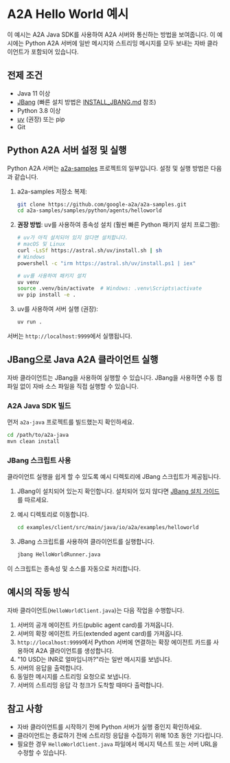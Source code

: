 # A2A Hello World 예시

이 예시는 A2A Java SDK를 사용하여 A2A 서버와 통신하는 방법을 보여줍니다. 이 예시에는 Python A2A 서버에 일반 메시지와 스트리밍 메시지를 모두 보내는 자바 클라이언트가 포함되어 있습니다.

## 전제 조건

- Java 11 이상
- [JBang](https://www.jbang.dev/documentation/guide/latest/installation.html) (빠른 설치 방법은 [INSTALL\_JBANG.md](https://www.google.com/search?q=INSTALL_JBANG.md) 참조)
- Python 3.8 이상
- [uv](https://github.com/astral-sh/uv) (권장) 또는 pip
- Git

## Python A2A 서버 설정 및 실행

Python A2A 서버는 [a2a-samples](https://github.com/google-a2a/a2a-samples) 프로젝트의 일부입니다. 설정 및 실행 방법은 다음과 같습니다.

1.  a2a-samples 저장소 복제:

    ```bash
    git clone https://github.com/google-a2a/a2a-samples.git
    cd a2a-samples/samples/python/agents/helloworld
    ```

2.  **권장 방법**: uv를 사용하여 종속성 설치 (훨씬 빠른 Python 패키지 설치 프로그램):

    ```bash
    # uv가 아직 설치되어 있지 않다면 설치합니다.
    # macOS 및 Linux
    curl -LsSf https://astral.sh/uv/install.sh | sh
    # Windows
    powershell -c "irm https://astral.sh/uv/install.ps1 | iex"

    # uv를 사용하여 패키지 설치
    uv venv
    source .venv/bin/activate  # Windows: .venv\Scripts\activate
    uv pip install -e .
    ```

3.  uv를 사용하여 서버 실행 (권장):

    ```bash
    uv run .
    ```

서버는 `http://localhost:9999`에서 실행됩니다.

## JBang으로 Java A2A 클라이언트 실행

자바 클라이언트는 JBang을 사용하여 실행할 수 있습니다. JBang을 사용하면 수동 컴파일 없이 자바 소스 파일을 직접 실행할 수 있습니다.

### A2A Java SDK 빌드

먼저 `a2a-java` 프로젝트를 빌드했는지 확인하세요.

```bash
cd /path/to/a2a-java
mvn clean install
```

### JBang 스크립트 사용

클라이언트 실행을 쉽게 할 수 있도록 예시 디렉토리에 JBang 스크립트가 제공됩니다.

1.  JBang이 설치되어 있는지 확인합니다. 설치되어 있지 않다면 [JBang 설치 가이드](https://www.jbang.dev/documentation/guide/latest/installation.html)를 따르세요.

2.  예시 디렉토리로 이동합니다.

    ```bash
    cd examples/client/src/main/java/io/a2a/examples/helloworld
    ```

3.  JBang 스크립트를 사용하여 클라이언트를 실행합니다.

    ```bash
    jbang HelloWorldRunner.java
    ```

이 스크립트는 종속성 및 소스를 자동으로 처리합니다.

## 예시의 작동 방식

자바 클라이언트(`HelloWorldClient.java`)는 다음 작업을 수행합니다.

1.  서버의 공개 에이전트 카드(public agent card)를 가져옵니다.
2.  서버의 확장 에이전트 카드(extended agent card)를 가져옵니다.
3.  `http://localhost:9999`에서 Python 서버에 연결하는 확장 에이전트 카드를 사용하여 A2A 클라이언트를 생성합니다.
4.  "10 USD는 INR로 얼마입니까?"라는 일반 메시지를 보냅니다.
5.  서버의 응답을 출력합니다.
6.  동일한 메시지를 스트리밍 요청으로 보냅니다.
7.  서버의 스트리밍 응답 각 청크가 도착할 때마다 출력합니다.

## 참고 사항

- 자바 클라이언트를 시작하기 전에 Python 서버가 실행 중인지 확인하세요.
- 클라이언트는 종료하기 전에 스트리밍 응답을 수집하기 위해 10초 동안 기다립니다.
- 필요한 경우 `HelloWorldClient.java` 파일에서 메시지 텍스트 또는 서버 URL을 수정할 수 있습니다.
